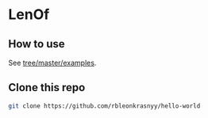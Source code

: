 # LenOf

## How to use

See [tree/master/examples](Examples).

## Clone this repo

```sh
git clone https://github.com/rbleonkrasnyy/hello-world
```

